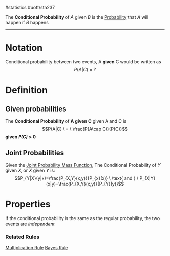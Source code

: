 #statistics #uoft/sta237 

The **Conditional Probability** of $A$ given $B$ is the [Probability](Probability.md) that $A$ will happen if $B$ happens

---

# Notation
Conditional probability between two events, A **given** C would be written as
$$P(A|C) \ = \ ?$$

# Definition
## Given probabilities
The **Conditional Probability** of **A given C** given A and C is 
$$P(A|C) \ = \ \frac{P(A\cap C)}{P(C)}$$
**given *P(C)* > 0** 

## Joint Probabilities
Given the [Joint Probability Mass Function](Joint%20Probability%20Mass%20Function.md), 
The Conditional Probability of $Y$ given $X$, or $X$ given $Y$ is: $$P_{Y|X}(y|x)=\frac{P_{X,Y}(x,y)}{P_{x}(x)} \ \text{ and } \ P_{X|Y}(x|y)=\frac{P_{X,Y}(x,y)}{P_{Y}(y)}$$
# Properties
If the conditional probability is the same as the regular probability, the two events are *independent*

### Related Rules
[Multiplication Rule](Multiplication%20Rule.md)
[Bayes Rule](Bayes%20Rule.md)